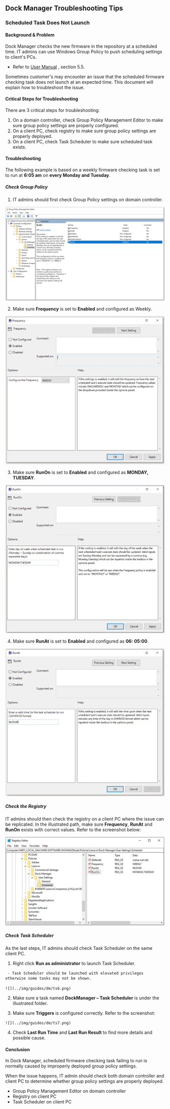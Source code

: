 ## Dock Manager Troubleshooting Tips

### Scheduled Task Does Not Launch

#### Background & Problem

Dock Manager checks the new firmware in the repository at a scheduled time. IT admins can use Windows Group Policy to push scheduling settings to client's PCs.​

   - Refer to [User Manual](https://download.lenovo.com/consumer/options/dockmanager_user_manual.pdf) , section 5.5.​

Sometimes customer's may encounter an issue that the scheduled firmware checking task does not launch at an expected time.​ This document will explain how to troubleshoot the issue.

#### Critical Steps for Troubleshooting

There are 3 critical steps for troubleshooting​:

   1. On a domain controller, check Group Policy Management Editor to make sure group policy settings are properly configured.​
   2. On a client PC, check registry to make sure group policy settings are properly deployed.​
   3. On a client PC, check Task Scheduler to make sure scheduled task exists.   

#### Troubleshooting 

The following example is based on a weekly firmware checking task is set to run at **6:05 am** on **every Monday and Tuesday**.

##### Check Group Policy

   1. IT admins should first check Group Policy settings on domain controller.
   
   ![](../img/guides/dm/ts1.png)
   
   2. Make sure **Frequency** is set to **Enabled** and configured as Weekly.
   
   ![](../img/guides/dm/ts2.png)
   
   3. Make sure **RunOn** is set to **Enabled** and configured as **MONDAY, TUESDAY**.
   
   ![](../img/guides/dm/ts3.png)
   
   4. Make sure **RunAt** is set to **Enabled** and configured as **06: 05:00**.
   
   ![](../img/guides/dm/ts4.png)

##### Check the Registry

IT admins should then check the registry on a client PC where the issue can be replicated. In the illustrated path, make sure **Frequency**, **RunAt** and **RunOn** exists with correct values. Refer to the screenshot below:

![](../img/guides/dm/ts5.png)

##### Check Task Scheduler

As the last steps, IT admins should check Task Scheduler on the same client PC. 

   1. Right click **Run as administrator** to launch Task Scheduler.​

     - Task Scheduler should be launched with elevated privileges otherwise some tasks may not be shown.

    ![](../img/guides/dm/ts6.png)
	
   2. Make sure a task named **DockManager – Task Scheduler** is under the illustrated folder.​
   
   3. Make sure **Triggers** is configured correctly. Refer to the screenshot:
   
    ![](../img/guides/dm/ts7.png)
   
   4. Check **Last Run Time** and **Last Run Result** to find more details and possible cause.

#### Conclusion

In Dock Manager, scheduled firmware checking task failing to run is normally caused by improperly deployed group policy settings.​

When the issue happens, IT admin should check both domain controller and client PC to determine whether group policy settings are properly deployed.​

   - Group Policy Management Editor on domain controller​
   - Registry on client PC​
   - Task Scheduler on client PC​